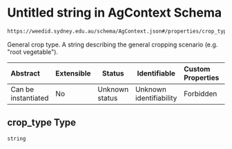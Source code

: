 # Untitled string in AgContext Schema

```txt
https://weedid.sydney.edu.au/schema/AgContext.json#/properties/crop_type
```

General crop type.
A string describing the general cropping scenario (e.g. "root vegetable").


| Abstract            | Extensible | Status         | Identifiable            | Custom Properties | Additional Properties | Access Restrictions | Defined In                                                                  |
| :------------------ | ---------- | -------------- | ----------------------- | :---------------- | --------------------- | ------------------- | --------------------------------------------------------------------------- |
| Can be instantiated | No         | Unknown status | Unknown identifiability | Forbidden         | Allowed               | none                | [AgContext.schema.json\*](out/AgContext.schema.json "open original schema") |

## crop_type Type

`string`
